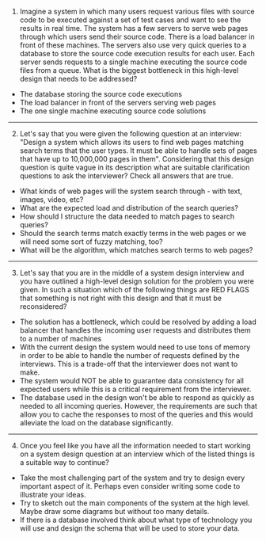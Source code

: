 1. Imagine a system in which many users request various files with source code to be executed against a set of test cases and want to see the results in real time. The system has a few servers to serve web pages through which users send their source code. There is a load balancer in front of these machines. The servers also use very quick queries to a database to store the source code execution results for each user. Each server sends requests to a single machine executing the source code files from a queue. What is the biggest bottleneck in this high-level design that needs to be addressed?

* The database storing the source code executions
* The load balancer in front of the servers serving web pages
* The one single machine executing source code solutions

------

2. Let's say that you were given the following question at an interview: "Design a system which allows its users to find web pages matching search terms that the user types. It must be able to handle sets of pages that have up to 10,000,000 pages in them". Considering that this design question is quite vague in its description what are suitable clarification questions to ask the interviewer? Check all answers that are true.

* What kinds of web pages will the system search through - with text, images, video, etc?
* What are the expected load and distribution of the search queries?
* How should I structure the data needed to match pages to search queries?
* Should the search terms match exactly terms in the web pages or we will need some sort of fuzzy matching, too?
* What will be the algorithm, which matches search terms to web pages?

------

3. Let's say that you are in the middle of a system design interview and you have outlined a high-level design solution for the problem you were given. In such a situation which of the following things are RED FLAGS that something is not right with this design and that it must be reconsidered?

* The solution has a bottleneck, which could be resolved by adding a load balancer that handles the incoming user requests and distributes them to a number of machines
* With the current design the system would need to use tons of memory in order to be able to handle the number of requests defined by the interviews. This is a trade-off that the interviewer does not want to make.
* The system would NOT be able to guarantee data consistency for all expected users while this is a critical requirement from the interviewer.
* The database used in the design won't be able to respond as quickly as needed to all incoming queries. However, the requirements are such that allow you to cache the responses to most of the queries and this would alleviate the load on the database significantly.

------

4. Once you feel like you have all the information needed to start working on a system design question at an interview which of the listed things is a suitable way to continue?

* Take the most challenging part of the system and try to design every important aspect of it. Perhaps even consider writing some code to illustrate your ideas.
* Try to sketch out the main components of the system at the high level. Maybe draw some diagrams but without too many details.
* If there is a database involved think about what type of technology you will use and design the schema that will be used to store your data.
